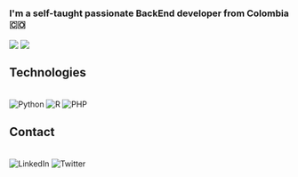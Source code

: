 ### I'm a self-taught passionate BackEnd developer from Colombia 🇨🇴
<a>
  <img align="center" src="https://github-readme-stats.vercel.app/api?username=SteinDevlop&show_icons=true&theme=midnight-purple" />
</a>
<a>
  <img align="center" src="https://github-readme-stats.vercel.app/api/top-langs/?username=SteinDevlop&langs_count=5&theme=midnight-purple" />
</a>

## Technologies
<div style="display: inline_block"><br/>

<img align="center" alt="Python" src="https://img.shields.io/badge/Python-14354C?style=for-the-badge&logo=python&logoColor=white" />
<img align="center" alt="R" src="https://img.shields.io/badge/R-276DC3?style=for-the-badge&logo=r&logoColor=white" />
<img align="center" alt="PHP" src="https://img.shields.io/badge/PHP-777BB4?style=for-the-badge&logo=php&logoColor=white" />
<br/>
</div>

## Contact
<div style="display: inline_block"><br/>
<img align="center" alt="LinkedIn" src="https://img.shields.io/badge/LinkedIn-0077B5?style=for-the-badge&logo=linkedin&logoColor=white" />
<img align="center" alt="Twitter" src="https://img.shields.io/badge/Twitter-1DA1F2?style=for-the-badge&logo=twitter&logoColor=white" />

<br/>
</div>

<!--
**AlejandroSTC/AlejandroSTC** is a ✨ _special_ ✨ repository because its `README.md` (this file) appears on your GitHub profile.

Here are some ideas to get you started:

- 🔭 I’m currently working on ...
- 🌱 I’m currently learning ...
- 👯 I’m looking to collaborate on ...
- 🤔 I’m looking for help with ...
- 💬 Ask me about ...
- 📫 How to reach me: ...
- 😄 Pronouns: ...
- ⚡ Fun fact: ...
-->
